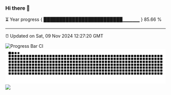 ### Hi there 👋

⏳ Year progress { █████████████████████████▁▁▁▁▁ } 85.66 %

---

⏰ Updated on Sat, 09 Nov 2024 12:27:20 GMT

![Progress Bar CI](https://github.com/liununu/liununu/workflows/Progress%20Bar%20CI/badge.svg)![](https://raw.githubusercontent.com/L1cardo/L1cardo/main/assets/github-contribution-grid-snake.svg)![](https://raw.githubusercontent.com/seesaws/seesaws/main/assets/github-contribution-grid-snake.svg)
